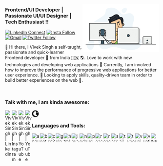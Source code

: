 
<a target="_blank" href="https://tiny.cc/rupeshjs"><img width="250" align="right"
        src="https://raw.githubusercontent.com/viveksinghup/viveksinghup/main/dev.gif"></a>

### Frontend/UI Developer | Passionate UI/UI Designer | Tech Enthusiast !!

[![LinkedIn
Connect](https://img.shields.io/badge/%20-Connect-black?color=14171A&labelColor=212121&logo=linkedin&logoColor=ffcc80)][linkedin]
[![Insta
Follow](https://img.shields.io/badge/%20-Follow-black?color=14171A&labelColor=d81b60&logo=instagram&logoColor=ffffff)][instagram]
[![Gmail](https://img.shields.io/badge/%20-Send%20Mail-black?color=14171A&labelColor=ef5350&logo=gmail&logoColor=ffffff)](mailto:viveksinghup.singh@gmail.com?subject=From%20GitHub&cc=viveksinghup.singh@gmail.com&body=Hi,%20there.%20Found%20you%20from%20GitHub.)
[![Twitter
Follow](https://img.shields.io/badge/dynamic/json.svg?color=14171A&labelColor=37474f&logo=twitter&logoColor=4fc3f7&label=&query=%24[0].followers_count&url=https%3A%2F%2Fcdn.syndication.twimg.com%2Fwidgets%2Ffollowbutton%2Finfo.json%3Fscreen_names%3DLakshmanGope&suffix=%20Followers)][twitter]

👋 Hi there, I Vivek Singh a self-taught, passionate and quick-learner Frontend developer 🚀 from India 🇮🇳 🌎. Love to work with new technologies and developing web applications 🔭 Currently, I am involved how to improve the performance of progressive web applications for better user experience. 🌱 Looking to apply skills, quality-driven team in order to build better experiences on the web 🚀.

<br />

### Talk with me, I am kinda awesome:

[<img align="left" alt="Vivek Singh | LinkedIn" width="22px"
    src="https://cdn.jsdelivr.net/npm/simple-icons@v3/icons/linkedin.svg" />][linkedin]
[<img align="left" alt="Vivek Singh | Instagram" width="22px"
    src="https://cdn.jsdelivr.net/npm/simple-icons@v3/icons/instagram.svg" />][instagram]
[<img align="left" alt="Vivek Singh | YouTube" width="22px"
    src="https://cdn.jsdelivr.net/npm/simple-icons@v3/icons/facebook.svg" />][facebook]
[<img align="left" alt="Vivek Singh | YouTube" width="22px"
    src="https://cdn.jsdelivr.net/npm/simple-icons@v3/icons/twitter.svg" />][twitter]
[<img align="left" alt="Vivek Singh" width="22px"
    src="https://raw.githubusercontent.com/iconic/open-iconic/master/svg/globe.svg" />][website]

<br />

### Languages and Tools:

<p align="left"> <a href="https://angular.io" target="_blank"> <img align="left"
            src="https://devicons.github.io/devicon/devicon.git/icons/angularjs/angularjs-original.svg" alt="angularjs"
            width="26px" height="26px" /> </a> <a href="https://getbootstrap.com" target="_blank"> <img align="left"
            src="https://devicons.github.io/devicon/devicon.git/icons/bootstrap/bootstrap-plain.svg" alt="bootstrap"
            width="26px" height="26px" /> </a> <a href="https://www.w3schools.com/css/" target="_blank"> <img align="left"
            src="https://devicons.github.io/devicon/devicon.git/icons/css3/css3-original-wordmark.svg" alt="css3"
            width="26px" height="26px" /> </a> <a href="https://gulpjs.com" target="_blank"> <img align="left"
            src="https://devicons.github.io/devicon/devicon.git/icons/gulp/gulp-plain.svg" alt="gulp" width="26px"
            height="26px" /> </a> <a href="https://www.w3.org/html/" target="_blank"> <img align="left"
            src="https://devicons.github.io/devicon/devicon.git/icons/html5/html5-original-wordmark.svg" alt="html5"
            width="26px" height="26px" /> </a> <a href="https://developer.mozilla.org/en-US/docs/Web/JavaScript"
        target="_blank"> <img align="left"
            src="https://devicons.github.io/devicon/devicon.git/icons/javascript/javascript-original.svg"
            alt="javascript" width="26px" height="26px" /> </a> <a href="https://nodejs.org" target="_blank"> <img align="left"
            src="https://devicons.github.io/devicon/devicon.git/icons/nodejs/nodejs-original-wordmark.svg" alt="nodejs"
            width="26px" height="26px" /> </a> <a href="https://pugjs.org" target="_blank"> <img align="left"
            src="https://cdn.worldvectorlogo.com/logos/pug.svg" alt="pug" width="26px" height="26px" /> </a> <a
        href="https://reactjs.org/" target="_blank"> <img align="left"
            src="https://devicons.github.io/devicon/devicon.git/icons/react/react-original-wordmark.svg" alt="react"
            width="26px" height="26px" /> </a> <a href="https://reactnative.dev/" target="_blank"> <img align="left"
            src="https://reactnative.dev/img/header_logo.svg" alt="reactnative" width="26px" height="26px" /> </a> <a
        href="https://sass-lang.com" target="_blank"> <img align="left"
            src="https://devicons.github.io/devicon/devicon.git/icons/sass/sass-original.svg" alt="sass" width="26px"
            height="26px" /> </a> <a href="https://tailwindcss.com/" target="_blank"> <img align="left"
            src="https://www.vectorlogo.zone/logos/tailwindcss/tailwindcss-icon.svg" alt="tailwind" width="26px"
            height="26px" /> </a> <a href="https://www.typescriptlang.org/" target="_blank"> <img align="left"
            src="https://devicons.github.io/devicon/devicon.git/icons/typescript/typescript-original.svg"
            alt="typescript" width="26px" height="26px" /> </a> <a href="https://vuejs.org/" target="_blank"> <img align="left"
            src="https://devicons.github.io/devicon/devicon.git/icons/vuejs/vuejs-original-wordmark.svg" alt="vuejs"
            width="26px" height="26px" /> </a> <a href="https://vuetifyjs.com/en/" target="_blank"> <img align="left"
            src="https://bestofjs.org/logos/vuetify.svg" alt="vuetify" width="26px" height="26px" /> </a> <a
        href="https://webpack.js.org" target="_blank"> <img align="left"
            src="https://devicons.github.io/devicon/devicon.git/icons/webpack/webpack-original.svg" alt="webpack"
            width="26px" height="26px" /> </a> </p>

[linkedin]: https://www.linkedin.com/in/viveksinghup/
[instagram]: https://www.instagram.com/viveksinghup
[facebook]: https://www.facebook.com/vivekamethi/
[twitter]: https://twitter.com/viveksinghup
[website]: http://viveksinghup.herokuapp.com/
